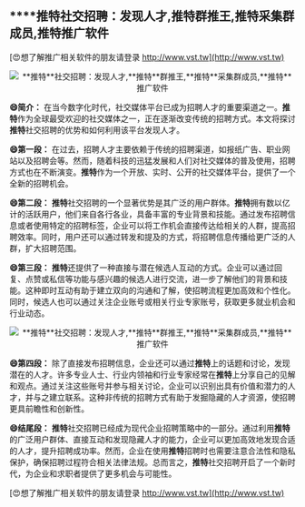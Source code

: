 ## ****推特**社交招聘：发现人才,**推特**群推王,**推特**采集群成员,**推特**推广软件**

[😍想了解推广相关软件的朋友请登录 http://www.vst.tw](http://www.vst.tw)

 <center><img src="https://vst.tw/MP4/tuiguang/png/0.png" alt="**推特**社交招聘：发现人才,**推特**群推王,**推特**采集群成员,**推特**推广软件"></center>

**😄简介：**
在当今数字化时代，社交媒体平台已成为招聘人才的重要渠道之一。**推特**作为全球最受欢迎的社交媒体之一，正在逐渐改变传统的招聘方式。本文将探讨**推特**社交招聘的优势和如何利用该平台发现人才。

**😄第一段：**
在过去，招聘人才主要依赖于传统的招聘渠道，如报纸广告、职业网站以及招聘会等。然而，随着科技的迅猛发展和人们对社交媒体的普及使用，招聘方式也在不断演变。**推特**作为一个开放、实时、公开的社交媒体平台，提供了一个全新的招聘机会。

**😄第二段：**
**推特**社交招聘的一个显著优势是其广泛的用户群体。**推特**拥有数以亿计的活跃用户，他们来自各行各业，具备丰富的专业背景和技能。通过发布招聘信息或者使用特定的招聘标签，企业可以将工作机会直接传达给相关的人群，提高招聘效率。同时，用户还可以通过转发和提及的方式，将招聘信息传播给更广泛的人群，扩大招聘范围。

**😄第三段：**
**推特**还提供了一种直接与潜在候选人互动的方式。企业可以通过回复、点赞或私信等功能与感兴趣的候选人进行交流，进一步了解他们的背景和技能。这种即时互动有助于建立双向的沟通和了解，使招聘流程更加高效和个性化。同时，候选人也可以通过关注企业账号或相关行业专家账号，获取更多就业机会和行业动态。

 <center><img src="https://vst.tw/MP4/tuiguang/png/8.png" alt="**推特**社交招聘：发现人才,**推特**群推王,**推特**采集群成员,**推特**推广软件"></center>

**😄第四段：**
除了直接发布招聘信息，企业还可以通过**推特**上的话题和讨论，发现潜在的人才。许多专业人士、行业内领袖和行业专家经常在**推特**上分享自己的见解和观点。通过关注这些账号并参与相关讨论，企业可以识别出具有价值和潜力的人才，并与之建立联系。这种非传统的招聘方式有助于发掘隐藏的人才资源，使招聘更具前瞻性和创新性。

**😄结尾段：**
**推特**社交招聘已经成为现代企业招聘策略中的一部分。通过利用**推特**的广泛用户群体、直接互动和发现隐藏人才的能力，企业可以更加高效地发现合适的人才，提升招聘成功率。然而，企业在使用**推特**招聘时也需要注意合法性和隐私保护，确保招聘过程符合相关法律法规。总而言之，**推特**社交招聘开启了一个新时代，为企业和求职者提供了更多机会与可能性。

[😍想了解推广相关软件的朋友请登录 http://www.vst.tw](http://www.vst.tw)



